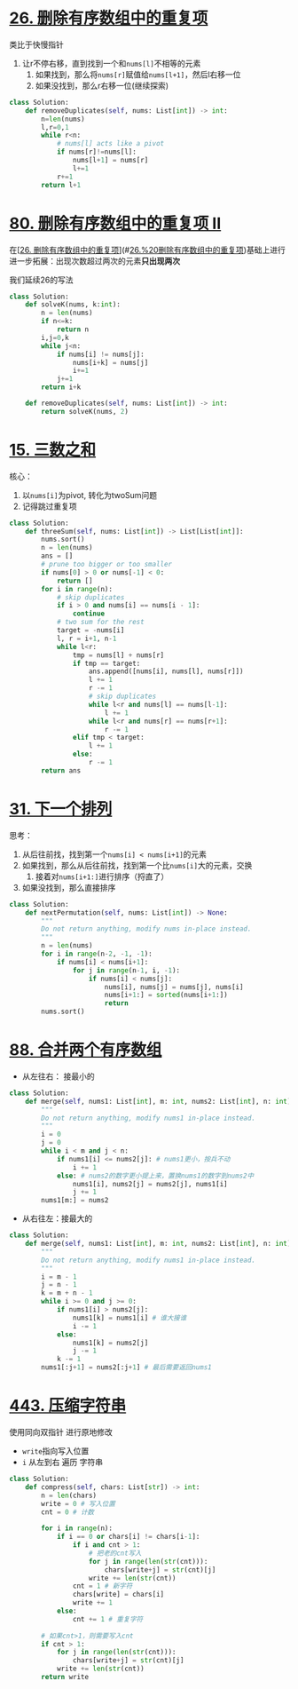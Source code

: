 # [26. 删除有序数组中的重复项](https://leetcode.cn/problems/remove-duplicates-from-sorted-array/)
类比于快慢指针
1. 让r不停右移，直到找到一个和`nums[l]`不相等的元素
	1. 如果找到，那么将`nums[r]`赋值给`nums[l+1]`，然后l右移一位
	2. 如果没找到，那么r右移一位(继续探索)
```python
class Solution:
    def removeDuplicates(self, nums: List[int]) -> int:
        n=len(nums)
        l,r=0,1
        while r<n:
            # nums[l] acts like a pivot
            if nums[r]!=nums[l]:
                nums[l+1] = nums[r]
                l+=1
            r+=1
        return l+1
```
# [80. 删除有序数组中的重复项 II](https://leetcode.cn/problems/remove-duplicates-from-sorted-array-ii/)
在[[26. 删除有序数组中的重复项](https://leetcode.cn/problems/remove-duplicates-from-sorted-array/)](#[26.%20删除有序数组中的重复项](https%20//leetcode.cn/problems/remove-duplicates-from-sorted-array/))基础上进行进一步拓展：出现次数超过两次的元素**只出现两次**

我们延续26的写法
```python
class Solution:
	def solveK(nums, k:int):
        n = len(nums)
        if n<=k:
            return n
        i,j=0,k
        while j<n:
            if nums[i] != nums[j]:
                nums[i+k] = nums[j]
                i+=1
            j+=1
        return i+k

    def removeDuplicates(self, nums: List[int]) -> int:
        return solveK(nums, 2)

```

# [15. 三数之和](https://leetcode.cn/problems/3sum/)
核心：
1. 以`nums[i]`为pivot, 转化为twoSum问题
2. 记得跳过重复项
```python
class Solution:
    def threeSum(self, nums: List[int]) -> List[List[int]]:
        nums.sort()
        n = len(nums)
        ans = []
        # prune too bigger or too smaller
        if nums[0] > 0 or nums[-1] < 0:
            return []
        for i in range(n):
            # skip duplicates
            if i > 0 and nums[i] == nums[i - 1]:
                continue
            # two sum for the rest
            target = -nums[i]
            l, r = i+1, n-1
            while l<r:
                tmp = nums[l] + nums[r]
                if tmp == target:
                    ans.append([nums[i], nums[l], nums[r]])
                    l += 1
                    r -= 1
                    # skip duplicates
                    while l<r and nums[l] == nums[l-1]:
                        l += 1
                    while l<r and nums[r] == nums[r+1]:
                        r -= 1
                elif tmp < target:
                    l += 1
                else:
                    r -= 1
        return ans
```

# [31. 下一个排列](https://leetcode.cn/problems/next-permutation/)
思考：
1. 从后往前找，找到第一个`nums[i] < nums[i+1]`的元素
2. 如果找到，那么从后往前找，找到第一个比`nums[i]`大的元素，交换
	1. 接着对`nums[i+1:]`进行排序（捋直了）
3. 如果没找到，那么直接排序

```python
class Solution:
    def nextPermutation(self, nums: List[int]) -> None:
        """
        Do not return anything, modify nums in-place instead.
        """
        n = len(nums)
        for i in range(n-2, -1, -1):
            if nums[i] < nums[i+1]:
                for j in range(n-1, i, -1):
                    if nums[i] < nums[j]:
                        nums[i], nums[j] = nums[j], nums[i]
                        nums[i+1:] = sorted(nums[i+1:])
                        return
        nums.sort()
```

# [88. 合并两个有序数组](https://leetcode.cn/problems/merge-sorted-array/)
- 从左往右： 接最小的
```python
class Solution:
    def merge(self, nums1: List[int], m: int, nums2: List[int], n: int) -> None:
        """
        Do not return anything, modify nums1 in-place instead.
        """
        i = 0
        j = 0
        while i < m and j < n:
            if nums1[i] <= nums2[j]: # nums1更小，按兵不动
                i += 1
            else: # nums2的数字更小提上来，置换nums1的数字到nums2中
                nums1[i], nums2[j] = nums2[j], nums1[i]
                j += 1
        nums1[m:] = nums2
```
- 从右往左：接最大的
```python
class Solution:
    def merge(self, nums1: List[int], m: int, nums2: List[int], n: int) -> None:
        """
        Do not return anything, modify nums1 in-place instead.
        """
        i = m - 1
        j = n - 1
        k = m + n - 1
        while i >= 0 and j >= 0:
            if nums1[i] > nums2[j]:
                nums1[k] = nums1[i] # 谁大接谁
                i -= 1
            else:
                nums1[k] = nums2[j]
                j -= 1
            k -= 1
        nums1[:j+1] = nums2[:j+1] # 最后需要返回nums1
```

# [443. 压缩字符串](https://leetcode.cn/problems/string-compression/)
使用同向双指针 进行原地修改
- `write`指向写入位置
- `i` 从左到右 遍历 字符串
```python
class Solution:
    def compress(self, chars: List[str]) -> int:
        n = len(chars)
        write = 0 # 写入位置
        cnt = 0 # 计数
        
        for i in range(n):
            if i == 0 or chars[i] != chars[i-1]:
                if i and cnt > 1:
                    # 把老的cnt写入
                    for j in range(len(str(cnt))):
                        chars[write+j] = str(cnt)[j]
                    write += len(str(cnt))
                cnt = 1 # 新字符
                chars[write] = chars[i]
                write += 1
            else:
                cnt += 1 # 重复字符
        
        # 如果cnt>1，则需要写入cnt
        if cnt > 1:
            for j in range(len(str(cnt))):
                chars[write+j] = str(cnt)[j]
            write += len(str(cnt))
        return write
```